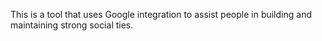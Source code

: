 This is a tool that uses Google integration to assist people in building and maintaining strong social ties.
